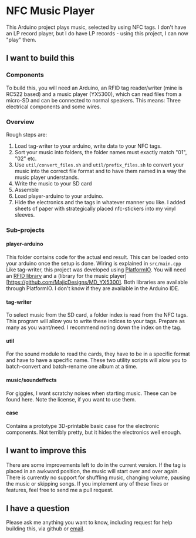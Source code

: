 # NFC Music Player

This Arduino project plays music, selected by using NFC tags. I don't have an LP record player, but I do have LP records - using this project, I can now "play" them.


## I want to build this

### Components
To build this, you will need an Arduino, an RFID tag reader/writer (mine is RC522 based) and a music player (YX5300), which can read files from a micro-SD and can be connected to normal speakers. This means: Three electrical components and some wires.

### Overview

Rough steps are:

1. Load tag-writer to your arduino, write data to your NFC tags.
2. Sort your music into folders, the folder names must exactly match "01", "02" etc.
3. Use `util/convert_files.sh` and `util/prefix_files.sh` to convert your music into the correct file format and to have them named in a way the music player understands.
4. Write the music to your SD card
5. Assemble
6. Load player-arduino to your arduino.
7. Hide the electronics and the tags in whatever manner you like. I added sheets of paper with strategically placed nfc-stickers into my vinyl sleeves.

### Sub-projects

#### player-arduino

This folder contains code for the actual end result. This can be loaded onto your arduino once the setup is done. Wiring is explained in `src/main.cpp`
Like tag-writer, this project was developed using [PlatformIO](https://platformio.org/). You will need an [RFID library](https://github.com/miguelbalboa/rfid) and a (library for the music player)[https://github.com/MajicDesigns/MD_YX5300]. Both libraries are available through PlatformIO. I don't know if they are available in the Arduino IDE.

#### tag-writer

To select music from the SD card, a folder index is read from the NFC tags. This program will allow you to write these indices to your tags. Prepare as many as you want/need. I recommend noting down the index on the tag.

#### util

For the sound module to read the cards, they have to be in a specific format and have to have a specific name. These two utility scripts will alow you to batch-convert and batch-rename one album at a time.

#### music/soundeffects

For giggles, I want scratchy noises when starting music. These can be found here. Note the license, if you want to use them.

#### case

Contains a prototype 3D-printable basic case for the electronic components. Not terribly pretty, but it hides the electronics well enough.

## I want to improve this

There are some improvements left to do in the current version. If the tag is placed in an awkward position, the music will start over and over again. There is currently no support for shuffling music, changing volume, pausing the music or skipping songs. If you implement any of these fixes or features, feel free to send me a pull request.

## I have a question

Please ask me anything you want to know, including request for help building this, via github or [email](mailto:contact@kjeld-schmidt.com).
